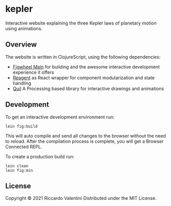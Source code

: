 # kepler

Interactive website explaining the three Kepler laws of planetary motion using animations. 

## Overview

The website is written in ClojureScript, using the following dependencies: 

+ [Figwheel Main](https://github.com/bhauman/figwheel-main) for building and the awesome interactive development experience it offers 
+ [Reagent](https://github.com/reagent-project/reagent) as React wrapper for component modularization and state handling
+ [Quil](http://quil.info/?example=fireworks) A Processing based library for interactive drawings and animations


## Development

To get an interactive development environment run:

    lein fig:build

This will auto compile and send all changes to the browser without the
need to reload. After the compilation process is complete, you will
get a Browser Connected REPL.

To create a production build run:

	lein clean
	lein fig:min

## License

Copyright © 2021 Riccardo Valentini
Distributed under the MIT License.
